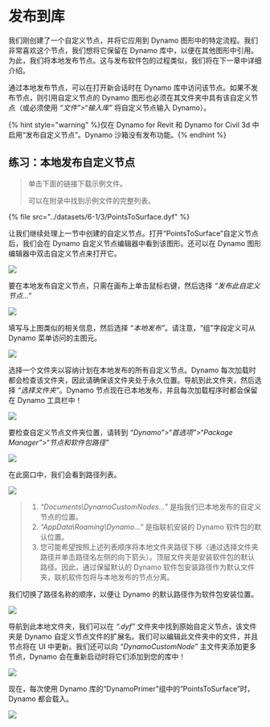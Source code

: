 # 发布到库

我们刚创建了一个自定义节点，并将它应用到 Dynamo 图形中的特定流程。我们非常喜欢这个节点，我们想将它保留在 Dynamo 库中，以便在其他图形中引用。为此，我们将本地发布节点。这与发布软件包的过程类似，我们将在下一章中详细介绍。

通过本地发布节点，可以在打开新会话时在 Dynamo 库中访问该节点。如果不发布节点，则引用自定义节点的 Dynamo 图形也必须在其文件夹中具有该自定义节点（或必须使用 _“文件”>“输入库”_ 将自定义节点输入 Dynamo）。

{% hint style="warning" %}仅在 Dynamo for Revit 和 Dynamo for Civil 3d 中启用“发布自定义节点”。Dynamo 沙箱没有发布功能。{% endhint %}

## 练习：本地发布自定义节点

> 单击下面的链接下载示例文件。
>
> 可以在附录中找到示例文件的完整列表。

{% file src="../datasets/6-1/3/PointsToSurface.dyf" %}

让我们继续处理上一节中创建的自定义节点。打开“PointsToSurface”自定义节点后，我们会在 Dynamo 自定义节点编辑器中看到该图形。还可以在 Dynamo 图形编辑器中双击自定义节点来打开它。

![](../images/6-1/3/publishcustomnodelocally01.jpg)

要在本地发布自定义节点，只需在画布上单击鼠标右键，然后选择 _“发布此自定义节点...”_

![](../images/6-1/3/publishcustomnodeexercise-02.jpg)

填写与上图类似的相关信息，然后选择 _“本地发布”_。请注意，“组”字段定义可从 Dynamo 菜单访问的主图元。

![](../images/6-1/3/publishcustomnodeexercise-03.jpg)

选择一个文件夹以容纳计划在本地发布的所有自定义节点。Dynamo 每次加载时都会检查该文件夹，因此请确保该文件夹处于永久位置。导航到此文件夹，然后选择 _“选择文件夹”_。Dynamo 节点现在已本地发布，并且每次加载程序时都会保留在 Dynamo 工具栏中！

![](../images/6-1/3/publishcustomnodeexercise-04.jpg)

要检查自定义节点文件夹位置，请转到 _“Dynamo”>“首选项”>“Package Manager”>“节点和软件包路径”_

![](../images/6-1/3/publishcustomnodeexercise-05.jpg)

在此窗口中，我们会看到路径列表。

![](../images/6-1/3/publishcustomnodeexercise-06.jpg)

> 1. _“Documents\\DynamoCustomNodes...”_ 是指我们已本地发布的自定义节点的位置。
> 2. _“AppData\\Roaming\\Dynamo...”_ 是指联机安装的 Dynamo 软件包的默认位置。
> 3. 您可能希望按照上述列表顺序将本地文件夹路径下移（通过选择文件夹路径并单击路径名左侧的向下箭头）。顶层文件夹是安装软件包的默认路径。因此，通过保留默认的 Dynamo 软件包安装路径作为默认文件夹，联机软件包将与本地发布的节点分离。

我们切换了路径名称的顺序，以便让 Dynamo 的默认路径作为软件包安装位置。

![](../images/6-1/3/publishcustomnodeexercise-07.jpg)

导航到此本地文件夹，我们可以在 _“.dyf”_ 文件夹中找到原始自定义节点，该文件夹是 Dynamo 自定义节点文件的扩展名。我们可以编辑此文件夹中的文件，并且节点将在 UI 中更新。我们还可以向 _“DynamoCustomNode”_ 主文件夹添加更多节点，Dynamo 会在重新启动时将它们添加到您的库中！

![](../images/6-1/3/publishcustomnodeexercise-08.jpg)

现在，每次使用 Dynamo 库的“DynamoPrimer”组中的“PointsToSurface”时，Dynamo 都会载入。

![](../images/6-1/3/publishcustomnodeexercise-09.jpg)
